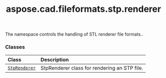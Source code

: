 ﻿---
title: aspose.cad.fileformats.stp.renderer
second_title: Aspose.CAD for Python via .NET API References
description: 
type: docs
weight: 10
url: /aspose.cad.fileformats.stp.renderer/
is_root: false
---

The namespace controls the handling of STL renderer file formats..

### Classes
| Class | Description |
| :- | :- |
| [`StpRenderer`](/cad/python-net/aspose.cad.fileformats.stp.renderer/stprenderer) | StpRenderer class for rendering an STP file. |


